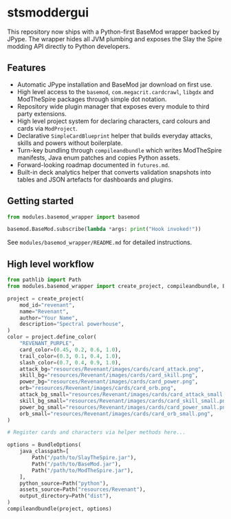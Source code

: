 # stsmoddergui

This repository now ships with a Python-first BaseMod wrapper backed by JPype.
The wrapper hides all JVM plumbing and exposes the Slay the Spire modding API
directly to Python developers.

## Features

- Automatic JPype installation and BaseMod jar download on first use.
- High level access to the `basemod`, `com.megacrit.cardcrawl`, `libgdx` and
  ModTheSpire packages through simple dot notation.
- Repository wide plugin manager that exposes every module to third party
  extensions.
- High level project system for declaring characters, card colours and cards via `ModProject`.
- Declarative `SimpleCardBlueprint` helper that builds everyday attacks, skills and powers without boilerplate.
- Turn-key bundling through `compileandbundle` which writes ModTheSpire manifests, Java enum patches and copies Python assets.
- Forward-looking roadmap documented in `futures.md`.
- Built-in deck analytics helper that converts validation snapshots into tables and JSON artefacts for dashboards and plugins.

## Getting started

```python
from modules.basemod_wrapper import basemod

basemod.BaseMod.subscribe(lambda *args: print("Hook invoked!"))
```

See `modules/basemod_wrapper/README.md` for detailed instructions.


## High level workflow

```python
from pathlib import Path
from modules.basemod_wrapper import create_project, compileandbundle, BundleOptions

project = create_project(
    mod_id="revenant",
    name="Revenant",
    author="Your Name",
    description="Spectral powerhouse",
)
color = project.define_color(
    "REVENANT_PURPLE",
    card_color=(0.45, 0.2, 0.6, 1.0),
    trail_color=(0.3, 0.1, 0.4, 1.0),
    slash_color=(0.7, 0.4, 0.9, 1.0),
    attack_bg="resources/Revenant/images/cards/card_attack.png",
    skill_bg="resources/Revenant/images/cards/card_skill.png",
    power_bg="resources/Revenant/images/cards/card_power.png",
    orb="resources/Revenant/images/cards/card_orb.png",
    attack_bg_small="resources/Revenant/images/cards/card_attack_small.png",
    skill_bg_small="resources/Revenant/images/cards/card_skill_small.png",
    power_bg_small="resources/Revenant/images/cards/card_power_small.png",
    orb_small="resources/Revenant/images/cards/card_orb_small.png",
)

# Register cards and characters via helper methods here...

options = BundleOptions(
    java_classpath=[
        Path("/path/to/SlayTheSpire.jar"),
        Path("/path/to/BaseMod.jar"),
        Path("/path/to/ModTheSpire.jar"),
    ],
    python_source=Path("python"),
    assets_source=Path("resources/Revenant"),
    output_directory=Path("dist"),
)
compileandbundle(project, options)
```
